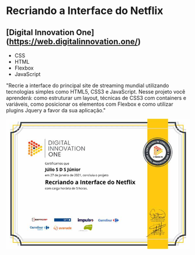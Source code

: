 # Recriando a Interface do Netflix
## [Digital Innovation One] (https://web.digitalinnovation.one/)

* CSS <br>
* HTML <br>
* Flexbox <br>
* JavaScript <br>

"Recrie a interface do principal site de streaming mundial utilizando tecnologias simples como HTML5, CSS3 e JavaScript. Nesse projeto você aprenderá: como estruturar um layout, técnicas de CSS3 com containers e variáveis, como posicionar os elementos com Flexbox e como utilizar plugins Jquery a favor da sua aplicação."

![Meu Certificado](certificate/certificate.jpg)